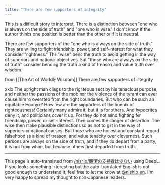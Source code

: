 ```yaml
---
title: "There are few supporters of integrity"
---
```


This is a difficult story to interpret.
There is a distinction between "one who is always on the side of truth" and "one who is wise."
I don't know if the author thinks one position is better than the other or if it is neutral.

There are few supporters of the "one who is always on the side of truth." They are willing to fight friendship, power, and self-interest for what they consider "rightness." The "wise" bend the truth to avoid getting in the way of superiors and national objectives. But "those who are always on the side of truth" consider bending the truth a kind of treason and value truth over wisdom.



from [[The Art of Worldly Wisdom]]
There are few supporters of integrity

xxix The upright man clings to the righteous sect by his tenacious purpose, and neither the passions of the mob nor the violence of the tyrant can ever cause him to overstep from the right boundaries. But who can be such an equitable Hoonyx? How few are the supporters of the hoenix of righteousness! Certainly many admire it, but it is for others. And hypocrites deny it, and politicians cover it up. For they do not mind fighting for friendship, power, or self-interest. Then comes the danger of desertion. The wise then make plausible distinctions so as not to get in the way of superiors or national causes. But those who are honest and constant regard falsehood as a kind of treason, and value tenacity over cleverness. Such persons are always on the side of truth, and if they do depart from a party, it is not from whim, but because others first departed from truth.

---
This page is auto-translated from [/nishio/廉潔の支持者は少ない](https://scrapbox.io/nishio/廉潔の支持者は少ない) using DeepL. If you looks something interesting but the auto-translated English is not good enough to understand it, feel free to let me know at [@nishio_en](https://twitter.com/nishio_en). I'm very happy to spread my thought to non-Japanese readers.